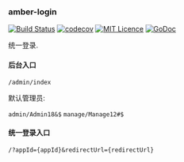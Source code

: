 ### amber-login

[![Build Status](https://travis-ci.org/CharLemAznable/amber-login.svg?branch=master)](https://travis-ci.org/CharLemAznable/amber-login)
[![codecov](https://codecov.io/gh/CharLemAznable/amber-login/branch/master/graph/badge.svg)](https://codecov.io/gh/CharLemAznable/amber-login)
[![MIT Licence](https://badges.frapsoft.com/os/mit/mit.svg?v=103)](https://opensource.org/licenses/mit-license.php)
[![GoDoc](https://godoc.org/github.com/CharLemAznable/amber-login?status.svg)](https://godoc.org/github.com/CharLemAznable/amber-login)

统一登录.

#### 后台入口

  `/admin/index`

默认管理员:

  `admin/Admin18&$` `manage/Manage12#$`

#### 统一登录入口

  `/?appId={appId}&redirectUrl={redirectUrl}`
